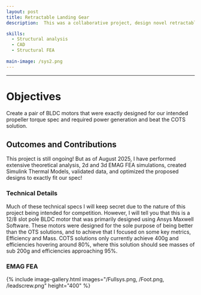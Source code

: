```yaml
---
layout: post
title: Retractable Landing Gear
description:  This was a collaborative project, design novel retractable landing gear, to specific requirements for our humanitarian drone

skills: 
  - Structural analysis
  - CAD
  - Structural FEA
  
main-image: /sys2.png
---
```


---
# Objectives 
Create a pair of BLDC motors that were exactly designed for our intended propeller torque spec and required power generation and beat the COTS solution.
## Outcomes and Contributions 
This project is still ongoing! But as of August 2025, I have performed extensive theoretical analysis, 2d and 3d EMAG FEA simulations, created Simulink Thermal Models, validated data, and optimized the proposed designs to exactly fit our spec!
### Technical Details
Much of these technical specs I will keep secret due to the nature of this project being intended for competition. However, I will tell you that this is a 12/8 slot pole BLDC motor that was primarily designed using Ansys Maxwell Software. These motors were designed for the sole purpose of being better than the OTS solutions, and to achieve that I focused on some key metrics, Efficiency and Mass. COTS solutions only currently achieve 400g and efficiencies hovering around 80%, where this solution should see masses of sub 200g and efficiencies approaching 95%.




### EMAG FEA 
{% include image-gallery.html images="/Fullsys.png, /Foot.png, /leadscrew.png" height="400" %}
